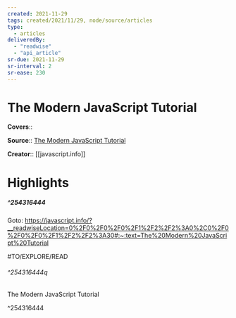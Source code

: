 ```yaml
---
created: 2021-11-29
tags: created/2021/11/29, node/source/articles
type: 
  - articles
deliveredBy: 
  - "readwise"
  - "api_article"
sr-due: 2021-11-29
sr-interval: 2
sr-ease: 230
---
```

# The Modern JavaScript Tutorial

**Covers**:: 

**Source**:: [The Modern JavaScript Tutorial](https://javascript.info)

**Creator**:: [[javascript.info]]

# Highlights
##### ^254316444


Goto: https://javascript.info/?__readwiseLocation=0%2F0%2F0%2F0%2F1%2F2%2F2%3A0%2C0%2F0%2F0%2F0%2F1%2F2%2F2%3A30#:~:text=The%20Modern%20JavaScript%20Tutorial  

#TO/EXPLORE/READ  

###### ^254316444q

The Modern JavaScript Tutorial 

^254316444

